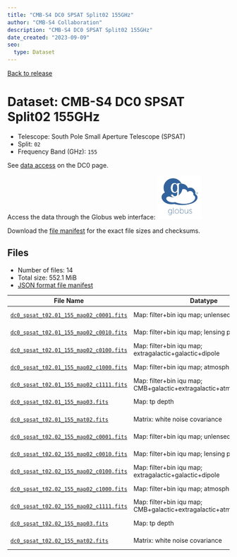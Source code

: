 ```yaml
---
title: "CMB-S4 DC0 SPSAT Split02 155GHz"
author: "CMB-S4 Collaboration"
description: "CMB-S4 DC0 SPSAT Split02 155GHz"
date_created: "2023-09-09"
seo:
  type: Dataset
---
```


[Back to release](./dc0.html#datasets)

# Dataset: CMB-S4 DC0 SPSAT Split02 155GHz

- Telescope: South Pole Small Aperture Telescope (SPSAT) 
- Split: `02`
- Frequency Band (GHz): `155`

See [data access](./dc0.html#data-access) on the DC0 page.

Access the data through the Globus web interface: [![Download via Globus](images/globus-logo.png)](https://app.globus.org/file-manager?origin_id=38f01147-f09e-483d-a552-3866669a846d&origin_path=%2Fdatareleases%2Fdc0%2Fmission%2Fspsat%2Fsplit02%2F155%2F)

Download the [file manifest](https://g-456d30.0ed28.75bc.data.globus.org/datareleases/dc0/mission/spsat/split02/155/manifest.json) for the exact file sizes and checksums.

## Files

- Number of files: 14
- Total size: 552.1 MiB
- [JSON format file manifest](https://g-456d30.0ed28.75bc.data.globus.org/datareleases/dc0/mission/spsat/split02/155/manifest.json)

|                                                                                File Name                                                                                |                               Datatype                               |   Size   |
| ----------------------------------------------------------------------------------------------------------------------------------------------------------------------- | -------------------------------------------------------------------- | -------- |
| [`dc0_spsat_t02.01_155_map02_c0001.fits`](https://g-456d30.0ed28.75bc.data.globus.org/datareleases/dc0/mission/spsat/split02/155/dc0_spsat_t02.01_155_map02_c0001.fits) | Map: filter+bin iqu map; unlensed primary CMB                        | 36.0 MiB |
| [`dc0_spsat_t02.01_155_map02_c0010.fits`](https://g-456d30.0ed28.75bc.data.globus.org/datareleases/dc0/mission/spsat/split02/155/dc0_spsat_t02.01_155_map02_c0010.fits) | Map: filter+bin iqu map; lensing perturbation                        | 36.0 MiB |
| [`dc0_spsat_t02.01_155_map02_c0100.fits`](https://g-456d30.0ed28.75bc.data.globus.org/datareleases/dc0/mission/spsat/split02/155/dc0_spsat_t02.01_155_map02_c0100.fits) | Map: filter+bin iqu map; extragalactic+galactic+dipole               | 36.0 MiB |
| [`dc0_spsat_t02.01_155_map02_c1000.fits`](https://g-456d30.0ed28.75bc.data.globus.org/datareleases/dc0/mission/spsat/split02/155/dc0_spsat_t02.01_155_map02_c1000.fits) | Map: filter+bin iqu map; atmosphere+noise                            | 36.0 MiB |
| [`dc0_spsat_t02.01_155_map02_c1111.fits`](https://g-456d30.0ed28.75bc.data.globus.org/datareleases/dc0/mission/spsat/split02/155/dc0_spsat_t02.01_155_map02_c1111.fits) | Map: filter+bin iqu map; CMB+galactic+extragalactic+atmosphere+noise | 36.0 MiB |
| [`dc0_spsat_t02.01_155_map03.fits`](https://g-456d30.0ed28.75bc.data.globus.org/datareleases/dc0/mission/spsat/split02/155/dc0_spsat_t02.01_155_map03.fits)             | Map: tp depth                                                        | 24.0 MiB |
| [`dc0_spsat_t02.01_155_mat02.fits`](https://g-456d30.0ed28.75bc.data.globus.org/datareleases/dc0/mission/spsat/split02/155/dc0_spsat_t02.01_155_mat02.fits)             | Matrix: white noise covariance                                       | 72.0 MiB |
| [`dc0_spsat_t02.02_155_map02_c0001.fits`](https://g-456d30.0ed28.75bc.data.globus.org/datareleases/dc0/mission/spsat/split02/155/dc0_spsat_t02.02_155_map02_c0001.fits) | Map: filter+bin iqu map; unlensed primary CMB                        | 36.0 MiB |
| [`dc0_spsat_t02.02_155_map02_c0010.fits`](https://g-456d30.0ed28.75bc.data.globus.org/datareleases/dc0/mission/spsat/split02/155/dc0_spsat_t02.02_155_map02_c0010.fits) | Map: filter+bin iqu map; lensing perturbation                        | 36.0 MiB |
| [`dc0_spsat_t02.02_155_map02_c0100.fits`](https://g-456d30.0ed28.75bc.data.globus.org/datareleases/dc0/mission/spsat/split02/155/dc0_spsat_t02.02_155_map02_c0100.fits) | Map: filter+bin iqu map; extragalactic+galactic+dipole               | 36.0 MiB |
| [`dc0_spsat_t02.02_155_map02_c1000.fits`](https://g-456d30.0ed28.75bc.data.globus.org/datareleases/dc0/mission/spsat/split02/155/dc0_spsat_t02.02_155_map02_c1000.fits) | Map: filter+bin iqu map; atmosphere+noise                            | 36.0 MiB |
| [`dc0_spsat_t02.02_155_map02_c1111.fits`](https://g-456d30.0ed28.75bc.data.globus.org/datareleases/dc0/mission/spsat/split02/155/dc0_spsat_t02.02_155_map02_c1111.fits) | Map: filter+bin iqu map; CMB+galactic+extragalactic+atmosphere+noise | 36.0 MiB |
| [`dc0_spsat_t02.02_155_map03.fits`](https://g-456d30.0ed28.75bc.data.globus.org/datareleases/dc0/mission/spsat/split02/155/dc0_spsat_t02.02_155_map03.fits)             | Map: tp depth                                                        | 24.0 MiB |
| [`dc0_spsat_t02.02_155_mat02.fits`](https://g-456d30.0ed28.75bc.data.globus.org/datareleases/dc0/mission/spsat/split02/155/dc0_spsat_t02.02_155_mat02.fits)             | Matrix: white noise covariance                                       | 72.0 MiB |
